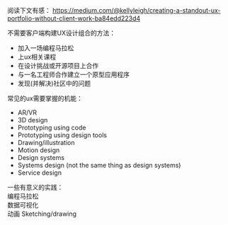

阅读下文有感： 
https://medium.com/@kellyleigh/creating-a-standout-ux-portfolio-without-client-work-ba84edd223d4

不需要客户端构建UX设计组合的方法：  
* 加入一场编程马拉松 
* 上ux相关课程
* 在设计挑战或开源项目上合作
* 与一名工程师合作建立一个原型应用程序
* 发现(并解决)社区中的问题

常见的ux需要掌握的机能：
* AR/VR
* 3D design
* Prototyping using code
* Prototyping using design tools
* Drawing/illustration
* Motion design
* Design systems
* Systems design (not the same thing as design systems)
* Service design

一些有意义的实践：  
编程马拉松  
数据可视化  
动画 
Sketching/drawing  


